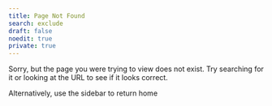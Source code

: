 ```yaml
---
title: Page Not Found
search: exclude
draft: false
noedit: true
private: true
---
```

  

Sorry, but the page you were trying to view does not exist. Try searching for it or looking at the URL to see if it looks correct.

Alternatively, use the sidebar to return home
